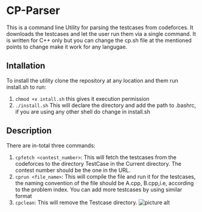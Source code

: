 # CP-Parser
This is a command line Utility for parsing the testcases from codeforces. It downloads the testcases and let the user run them via a single command. It is written for C++ only but you can change the cp.sh file at the mentioned points to change make it work for any langugae.
## Intallation ##
To install the utility clone the repository at any location and them run install.sh to run:
1. `chmod +x intall.sh` this gives it execution permission
2. `./install.sh` This will declare the directory and add the path to .bashrc, if you are using any other shell do change in install.sh 
## Description ##
There are in-total three commands:
1. `cpfetch <contest_number>`: This will fetch the testcases from the codeforces to the directory TestCase in the Current directory. The contest number should be the one in the URL.
2. `cprun <file_name>`: This will compile the file and run it for the testcases, the naming convention of the file should be A.cpp, B.cpp,i.e, according to the problem index. You can add more testcases by using similar format
3. `cpclean`: This will remove the Testcase directory.
![picture alt]()
